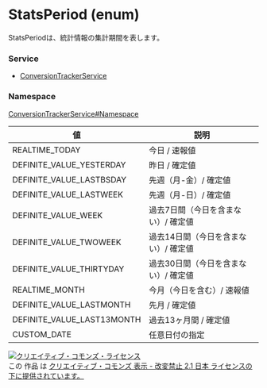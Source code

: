 # StatsPeriod (enum)
StatsPeriodは、統計情報の集計期間を表します。
### Service
+ [ConversionTrackerService](../../services/ConversionTrackerService.md)

### Namespace
[ConversionTrackerService#Namespace](../../services/ConversionTrackerService.md#namespace)

| 値 | 説明 |
|---|---|
| REALTIME_TODAY| 今日 / 速報値 |
| DEFINITE_VALUE_YESTERDAY| 昨日 / 確定値 |
| DEFINITE_VALUE_LASTBSDAY| 先週（月-金）/ 確定値 |
| DEFINITE_VALUE_LASTWEEK| 先週（月-日）/ 確定値 |
| DEFINITE_VALUE_WEEK| 過去7日間（今日を含まない）/ 確定値 |
| DEFINITE_VALUE_TWOWEEK| 過去14日間（今日を含まない）/ 確定値 |
| DEFINITE_VALUE_THIRTYDAY| 過去30日間（今日を含まない）/ 確定値 |
| REALTIME_MONTH| 今月（今日を含む）/ 速報値 |
| DEFINITE_VALUE_LASTMONTH| 先月 / 確定値 |
| DEFINITE_VALUE_LAST13MONTH| 過去13ヶ月間 / 確定値 |
| CUSTOM_DATE| 任意日付の指定 |

<a rel="license" href="http://creativecommons.org/licenses/by-nd/2.1/jp/"><img alt="クリエイティブ・コモンズ・ライセンス" style="border-width:0" src="https://i.creativecommons.org/l/by-nd/2.1/jp/88x31.png" /></a><br />この 作品 は <a rel="license" href="http://creativecommons.org/licenses/by-nd/2.1/jp/">クリエイティブ・コモンズ 表示 - 改変禁止 2.1 日本 ライセンスの下に提供されています。</a>
